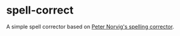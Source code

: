 # spell-correct
A simple spell corrector based on [Peter Norvig's spelling corrector](http://norvig.com/spell-correct.html).
